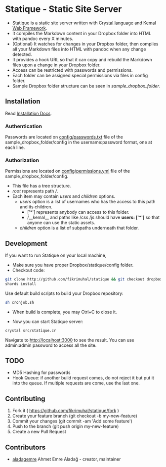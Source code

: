 # Statique - Static Site Server

* Statique is a static site server written with [Crystal language](http://crystal-lang.org/) and [Kemal Web Framework](http://www.kemalcr.com/).
* It compiles the Markdown content in your Dropbox folder into HTML with pandoc every X minutes.
* (Optional) It watches for changes in your Dropbox folder, then compiles all your Markdown files into HTML with pandoc when any change detected.
* It provides a hook URL so that it can copy and rebuild the Markdown files upon a change in your Dropbox folder.
* Access can be restricted with passwords and permissions.
* Each folder can be assigned special permissions via files in config folder.
* Sample Dropbox folder structure can be seen in *sample_dropbox_folder*.

## Installation

Read [Installation Docs](docs/Installation.md).

### Authentication

Passwords are located on [config/passwords.txt](https://github.com/fikrimuhal/statique/blob/dropbox/sample_dropbox_folder/statique/config/passwords.txt) file of the sample_dropbox_folder/config in the username:password format, one at each line.

### Authorization

Permissions are located on [config/permissions.yml](https://github.com/fikrimuhal/statique/blob/dropbox/sample_dropbox_folder/statique/config/permissions.yml) file of the sample_dropbox_folder/config.

* This file has a tree structure.
* *root* represents path */*.
* Each item may contain *users* and *children* options.
  * *users* option is a list of usernames who has the access to this path and its children.
    * ['\*'] represents anybody can access to this folder.
    * /\_\_kemal\_\_ and paths like /css /js should have **users: ['\*']** so that anyone can use the static assets.
  * *children* option is a list of subpaths underneath that folder.

## Development

If you want to run Statique on your local machine,

* Make sure you have proper Dropbox/statique/config folder.
* Checkout code:

```bash
git clone http://github.com/fikrimuhal/statique && git checkout dropbox && cd statique
shards install
```

Use default build scripts to build your Dropbox repository:
```bash
sh cronjob.sh
```

* When build is complete, you may Ctrl+C to close it.

* Now you can start Statique server:

```bash
crystal src/statique.cr
```

Navigate to [http://localhost:3000](http://localhost:3000) to see the result. You can use admin:admin password to access all the site.


## TODO

* MD5 Hashing for passwords
* Hook Queue: if another build request comes, do not reject it but put it into the queue. If multiple requests are come, use the last one.

## Contributing

1. Fork it ( https://github.com/fikrimuhal/statique/fork )
2. Create your feature branch (git checkout -b my-new-feature)
3. Commit your changes (git commit -am 'Add some feature')
4. Push to the branch (git push origin my-new-feature)
5. Create a new Pull Request

## Contributors

- [aladagemre](https://github.com/aladagemre) Ahmet Emre Aladağ - creator, maintainer
